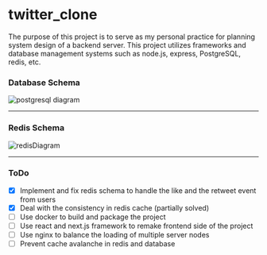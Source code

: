 # twitter_clone
The purpose of this project is to serve as my personal practice for planning system design of a backend server. This project utilizes frameworks and database management systems such as node.js, express, PostgreSQL, redis, etc.
### Database Schema
![postgresql diagram](https://github.com/Libright1558/twitter_clone/assets/19789411/e06de026-aad3-4941-a21e-562bacf5d655)



---
### Redis Schema
![redisDiagram](https://github.com/Libright1558/twitter_clone/assets/19789411/8f83aa34-b5b5-4b8e-9599-fb57d4d2a9d4)




---
### ToDo
- [x] Implement and fix redis schema to handle the like and the retweet event from users
- [x] Deal with the consistency in redis cache (partially solved)
- [ ] Use docker to build and package the project
- [ ] Use react and next.js framework to remake frontend side of the project
- [ ] Use nginx to balance the loading of multiple server nodes
- [ ] Prevent cache avalanche in redis and database
